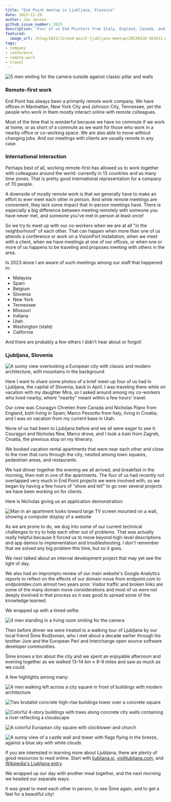 ```yaml
---
title: "End Point meetup in Ljubljana, Slovenia"
date: 2023-12-29
author: Jon Jensen
github_issue_number: 2023
description: "Four of us End Pointers from Italy, England, Canada, and the United States gathered in Slovenia’s capital city to meet in person, discuss work, and enjoy the sights."
featured:
  image_url: /blog/2023/12/end-point-ljubljana-meetup/20230418-161011.webp
tags:
- company
- conference
- remote-work
- travel
---
```


![5 men smiling for the camera outside against classic pillar and walls](/blog/2023/12/end-point-ljubljana-meetup/20230418-161011.webp)

<!-- Photos by Jon Jensen except IMG_9314.webp which is by Nicholas Piano -->

### Remote-first work

End Point has always been a primarily remote work company. We have offices in Manhattan, New York City and Johnson City, Tennessee, yet the people who work in them mostly interact online with remote colleagues.

Most of the time that is wonderful because we have no commute if we work at home, or as short of a commute as we want for those who work in a nearby office or co-working space. We are also able to move without changing jobs. And our meetings with clients are usually remote in any case.

### International interaction

Perhaps best of all, working remote-first has allowed us to work together with colleagues around the world: currently in 13 countries and as many time zones. That is pretty good international representation for a company of 70 people.

A downside of mostly remote work is that we generally have to make an effort to ever meet each other in person. And while remote meetings are convenient, they lack some impact that in-person meetings have. There is especially a big difference between meeting remotely with someone you have never met, and someone you've met in person at least once!

So we try to meet up with our co-workers when we are at all "in the neighborhood" of each other. That can happen when more than one of us attends a conference or work on a VisionPort installation, when we meet with a client, when we have meetings at one of our offices, or when one or more of us happens to be traveling and proposes meeting with others in the area.

In 2023 alone I am aware of such meetings among our staff that happened in:

* Malaysia
* Spain
* Belgium
* Slovenia
* New York
* Tennessee
* Missouri
* Indiana
* Utah
* Washington (state)
* California

And there are probably a few others I didn't hear about or forgot!

### Ljubljana, Slovenia

![A sunny view overlooking a European city with classic and modern architecture, with mountains in the background](/blog/2023/12/end-point-ljubljana-meetup/20230419-143046.webp)

Here I want to share some photos of a brief meet-up four of us had in Ljubljana, the capital of Slovenia, back in April. I was traveling there while on vacation with my daughter Mira, so I asked around among my co-workers who lived nearby, where "nearby" meant within a few hours' travel.

Our crew was Couragyn Chretien from Canada and Nicholas Piano from England, both living in Spain; Marco Pessotto from Italy, living in Croatia; and I was on vacation from my current base in Utah.

None of us had been to Ljubljana before and we all were eager to see it. Couragyn and Nicholas flew, Marco drove, and I took a train from Zagreb, Croatia, the previous stop on my itinerary.

We booked vacation rental apartments that were near each other and close to the river that runs through the city, nestled among town squares, pedestrian areas, and restaurants.

We had dinner together the evening we all arrived, and breakfast in the morning, then met in one of the apartments. The four of us had recently not overlapped very much in End Point projects we were involved with, so we began by having a few hours of "show and tell" to go over several projects we have been working on for clients.

Here is Nicholas giving us an application demonstration:

![Man in an apartment looks toward large TV screen mounted on a wall, showing a computer display of a website](/blog/2023/12/end-point-ljubljana-meetup/20230418-104650.webp)

As we are prone to do, we dug into some of our current technical challenges to try to help each other out of problems. That was actually really helpful because it forced us to move beyond high-level descriptions and app demos to implementation and troubleshooting. I don't remember that we solved any big problem this time, but so it goes.

We next talked about an internal development project that may yet see the light of day.

We also had an impromptu review of our main website's Google Analytics reports to reflect on the effects of our domain move from endpoint\.com to endpointdev\.com almost two years prior. Visitor traffic and broken links are some of the many domain move considerations and most of us were not deeply involved in that process so it was good to spread some of the knowledge learned.

We wrapped up with a timed selfie:

![4 men standing in a living room smiling for the camera](/blog/2023/12/end-point-ljubljana-meetup/IMG_9314.webp)

Then before dinner we were treated to a walking tour of Ljubljana by our local friend Šime Kodžoman, who I met about a decade earlier through his brother Jure and the European Perl and Interchange open source software developer communities.

Šime knows a ton about the city and we spent an enjoyable afternoon and evening together as we walked 13–14 km ≈ 8–9 miles and saw as much as we could.

A few highlights among many:

![4 men walking left across a city square in front of buildings with modern architecture](/blog/2023/12/end-point-ljubljana-meetup/20230418-162739.webp)

![Two brutalist concrete high-rise buildings tower over a concrete square](/blog/2023/12/end-point-ljubljana-meetup/20230418-143618.webp)

![Colorful 4-story buildings with trees along concrete city walls containing a river reflecting a cloudscape](/blog/2023/12/end-point-ljubljana-meetup/20230418-145303.webp)

![A colorful European city square with clocktower and church](/blog/2023/12/end-point-ljubljana-meetup/20230418-145712.webp)

![A sunny view of a castle wall and tower with flags flying in the breeze, against a blue sky with white clouds](/blog/2023/12/end-point-ljubljana-meetup/20230419-142136.webp)

If you are interested in learning more about Ljubljana, there are plenty of good resources to read online. Start with [ljubljana.si](https://www.ljubljana.si/en/), [visitljubljana.com](https://www.visitljubljana.com/en/visitors), and [Wikipedia's Ljubljana entry](https://en.wikipedia.org/wiki/Ljubljana).

We wrapped up our day with another meal together, and the next morning we headed our separate ways.

It was great to meet each other in person, to see Šime again, and to get a feel for a beautiful city!
